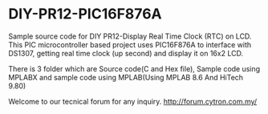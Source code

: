 # DIY-PR12-PIC16F876A
Sample source code for DIY PR12-Display Real Time Clock (RTC) on LCD. This PIC microcontroller based project uses PIC16F876A to interface with DS1307, getting real time clock (up second) and display it on 16x2 LCD.

There is 3 folder which are Source code(C and Hex file), Sample code using MPLABX and sample code using MPLAB(Using MPLAB 8.6 And HiTech 9.80)

Welcome to our tecnical forum for any inquiry. http://forum.cytron.com.my/
